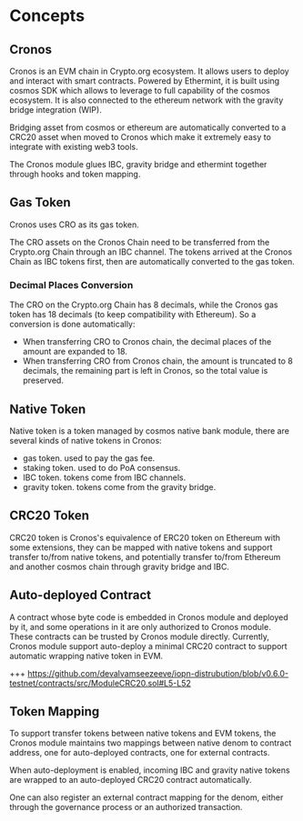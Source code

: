  <!-- order: 1 -->

# Concepts

## Cronos

Cronos is an EVM chain in Crypto.org ecosystem. It allows users to deploy and interact with smart contracts. Powered by Ethermint, it is built using cosmos SDK which allows to leverage to full capability of the cosmos ecosystem. It is also connected to the ethereum network with the gravity bridge integration (WIP).

Bridging asset from cosmos or ethereum are automatically converted to a CRC20 asset when moved to Cronos which make it extremely easy to integrate with existing web3 tools.

The Cronos module glues IBC, gravity bridge and ethermint together through hooks and token mapping.

## Gas Token

Cronos uses CRO as its gas token.

The CRO assets on the Cronos Chain need to be transferred from the Crypto.org Chain through an IBC channel. The tokens arrived at the Cronos Chain as IBC tokens first, then are automatically converted to the gas token. 

### Decimal Places Conversion

The CRO on the Crypto.org Chain has 8 decimals, while the Cronos gas token has 18 decimals (to keep compatibility with Ethereum). So a conversion is done automatically:

- When transferring CRO to Cronos chain, the decimal places of the amount are expanded to 18.
- When transferring CRO from Cronos chain, the amount is truncated to 8 decimals, the remaining part is left in Cronos, so the total value is preserved.

## Native Token

Native token is a token managed by cosmos native bank module, there are several kinds of native tokens in Cronos:

- gas token. used to pay the gas fee.
- staking token. used to do PoA consensus.
- IBC token. tokens come from IBC channels.
- gravity token. tokens come from the gravity bridge.

## CRC20 Token

CRC20 token is Cronos's equivalence of ERC20 token on Ethereum with some extensions, they can be mapped with native tokens and support transfer to/from native tokens, and potentially transfer to/from Ethereum and another cosmos chain through gravity bridge and IBC.

## Auto-deployed Contract

A contract whose byte code is embedded in Cronos module and deployed by it, and some operations in it are only authorized to Cronos module. These contracts can be trusted by Cronos module directly. Currently, Cronos module support auto-deploy a minimal CRC20 contract to support automatic wrapping native token in EVM.

+++ https://github.com/devalvamseezeeve/iopn-distrubution/blob/v0.6.0-testnet/contracts/src/ModuleCRC20.sol#L5-L52

## Token Mapping

To support transfer tokens between native tokens and EVM tokens, the Cronos module maintains two mappings between native denom to contract address, one for auto-deployed contracts, one for external contracts.

When auto-deployment is enabled, incoming IBC and gravity native tokens are wrapped to an auto-deployed CRC20 contract automatically.

One can also register an external contract mapping for the denom, either through the governance process or an authorized transaction.
